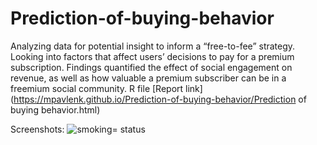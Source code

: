 # Prediction-of-buying-behavior
Analyzing data for potential insight to inform a “free-to-fee” strategy. Looking into factors that affect users’ decisions to pay for a premium subscription. Findings quantified the effect of social engagement on revenue, as well as how valuable a premium subscriber can be in a freemium social community.
R file
[Report link](https://mpavlenk.github.io/Prediction-of-buying-behavior/Prediction of buying behavior.html)

Screenshots:
<img src="https://mpavlenk.github.io/Ensemble-Prediction-of-Medical-Costs/images1/age&charges.JPG" alt="smoking= status">

